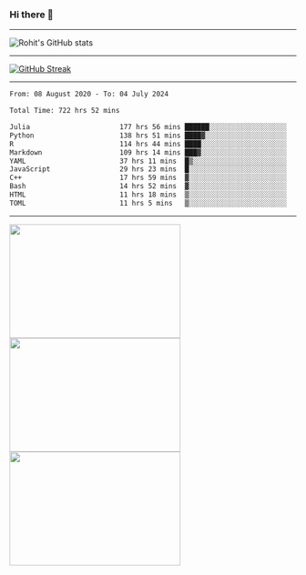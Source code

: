### Hi there 👋

<hr/>

![Rohit's GitHub stats](https://github-readme-stats.vercel.app/api?username=RohitRathore1&show_icons=true&theme=transparent)

<hr/>

[![GitHub Streak](http://github-readme-streak-stats.herokuapp.com?user=RohitRathore1&theme=dark&mode=weekly)](https://git.io/streak-stats)

<hr/>

<!--START_SECTION:waka-->

```txt
From: 08 August 2020 - To: 04 July 2024

Total Time: 722 hrs 52 mins

Julia                      177 hrs 56 mins ██████░░░░░░░░░░░░░░░░░░░   24.62 %
Python                     138 hrs 51 mins ████▓░░░░░░░░░░░░░░░░░░░░   19.21 %
R                          114 hrs 44 mins ████░░░░░░░░░░░░░░░░░░░░░   15.87 %
Markdown                   109 hrs 14 mins ███▓░░░░░░░░░░░░░░░░░░░░░   15.11 %
YAML                       37 hrs 11 mins  █▒░░░░░░░░░░░░░░░░░░░░░░░   05.14 %
JavaScript                 29 hrs 23 mins  █░░░░░░░░░░░░░░░░░░░░░░░░   04.07 %
C++                        17 hrs 59 mins  ▓░░░░░░░░░░░░░░░░░░░░░░░░   02.49 %
Bash                       14 hrs 52 mins  ▓░░░░░░░░░░░░░░░░░░░░░░░░   02.06 %
HTML                       11 hrs 18 mins  ▒░░░░░░░░░░░░░░░░░░░░░░░░   01.56 %
TOML                       11 hrs 5 mins   ▒░░░░░░░░░░░░░░░░░░░░░░░░   01.53 %
```

<!--END_SECTION:waka-->

<hr/>

<p>
  <img src="https://wakatime.com/share/@TeAmp0is0N/0205e68a-e5ed-48bf-b870-3c94c1fa77d3.svg" width="300" height="200">
  <img src="https://wakatime.com/share/@TeAmp0is0N/3935ee43-08a3-493e-8b95-60c1f9204b15.svg" width="300" height="200">
  <img src="https://wakatime.com/share/@TeAmp0is0N/8717aacc-7340-44e0-abb1-987dc9823fcd.svg" width="300" height="200">
</p>




